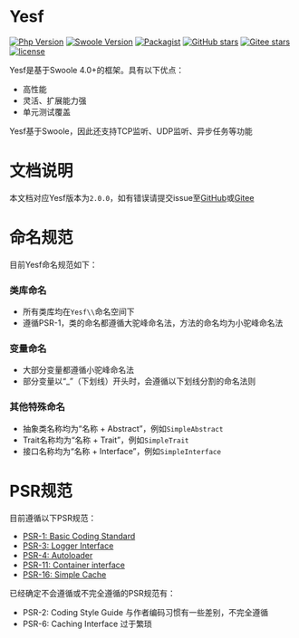 # Yesf

[![Php Version](https://img.shields.io/badge/php-%3E=7.1-brightgreen.svg?maxAge=2592000)](https://secure.php.net/)
[![Swoole Version](https://img.shields.io/badge/swoole-%3E=4.0-brightgreen.svg?maxAge=2592000)](https://github.com/swoole/swoole-src)
[![Packagist](https://img.shields.io/packagist/v/sylingd/yesf-framework.svg)](https://packagist.org/packages/sylingd/yesf-framework)
[![GitHub stars](https://img.shields.io/github/stars/sylingd/Yesf.svg?logo=github&label=Stars)](https://github.com/sylingd/Yesf)
[![Gitee stars](https://gitee.com/sy/Yesf/badge/star.svg?theme=dark)](https://gitee.com/sy/Yesf)
[![license](https://img.shields.io/github/license/sylingd/Yesf.svg)](https://github.com/sylingd/Yesf/blob/master/LICENSE)

Yesf是基于Swoole 4.0+的框架。具有以下优点：

* 高性能
* 灵活、扩展能力强
* 单元测试覆盖

Yesf基于Swoole，因此还支持TCP监听、UDP监听、异步任务等功能

# 文档说明

本文档对应Yesf版本为`2.0.0`，如有错误请提交issue至[GitHub](https://github.com/sylingd/Yesf/issues/new)或[Gitee](https://gitee.com/sy/Yesf/issues/new)

# 命名规范

目前Yesf命名规范如下：

### 类库命名

* 所有类库均在`Yesf\\`命名空间下
* 遵循PSR-1，类的命名都遵循大驼峰命名法，方法的命名均为小驼峰命名法

### 变量命名

* 大部分变量都遵循小驼峰命名法
* 部分变量以“_”（下划线）开头时，会遵循以下划线分割的命名法则

### 其他特殊命名

* 抽象类名称均为“名称 + Abstract”，例如`SimpleAbstract`
* Trait名称均为“名称 + Trait”，例如`SimpleTrait`
* 接口名称均为“名称 + Interface”，例如`SimpleInterface`

# PSR规范

目前遵循以下PSR规范：

* [PSR-1: Basic Coding Standard](https://www.php-fig.org/psr/psr-1/)
* [PSR-3: Logger Interface](https://www.php-fig.org/psr/psr-3/)
* [PSR-4: Autoloader](https://www.php-fig.org/psr/psr-4/)
* [PSR-11: Container interface](https://www.php-fig.org/psr/psr-11/)
* [PSR-16: Simple Cache](https://www.php-fig.org/psr/psr-16/)

已经确定不会遵循或不完全遵循的PSR规范有：

* PSR-2: Coding Style Guide 与作者编码习惯有一些差别，不完全遵循
* PSR-6: Caching Interface 过于繁琐